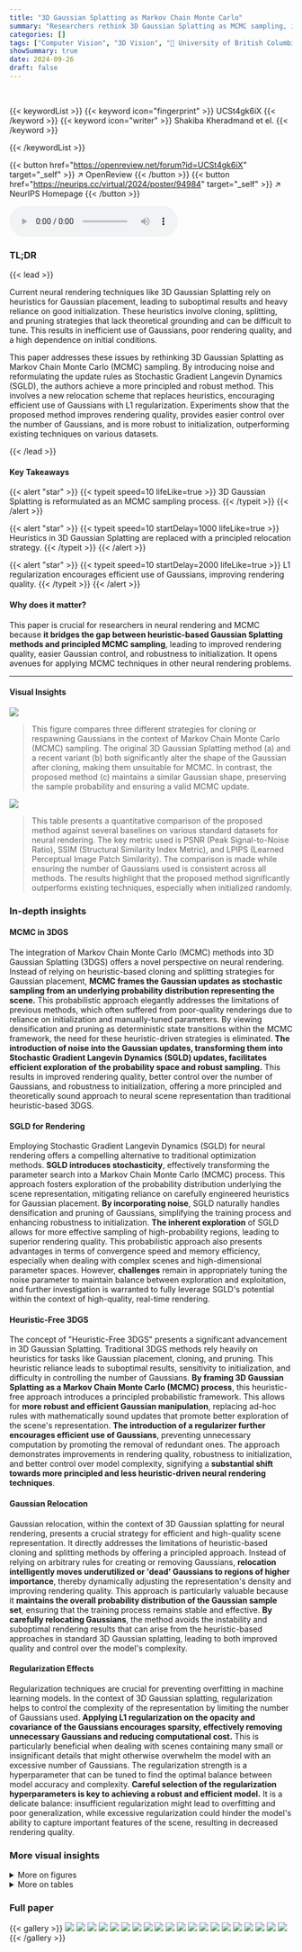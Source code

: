 ```yaml
---
title: "3D Gaussian Splatting as Markov Chain Monte Carlo"
summary: "Researchers rethink 3D Gaussian Splatting as MCMC sampling, improving rendering quality and Gaussian control via a novel relocation strategy."
categories: []
tags: ["Computer Vision", "3D Vision", "🏢 University of British Columbia",]
showSummary: true
date: 2024-09-26
draft: false
---
```


<br>

{{< keywordList >}}
{{< keyword icon="fingerprint" >}} UCSt4gk6iX {{< /keyword >}}
{{< keyword icon="writer" >}} Shakiba Kheradmand et el. {{< /keyword >}}
 
{{< /keywordList >}}

{{< button href="https://openreview.net/forum?id=UCSt4gk6iX" target="_self" >}}
↗ OpenReview
{{< /button >}}
{{< button href="https://neurips.cc/virtual/2024/poster/94984" target="_self" >}}
↗ NeurIPS Homepage
{{< /button >}}


<audio controls>
    <source src="https://ai-paper-reviewer.com/UCSt4gk6iX/podcast.wav" type="audio/wav">
    Your browser does not support the audio element.
</audio>


### TL;DR


{{< lead >}}

Current neural rendering techniques like 3D Gaussian Splatting rely on heuristics for Gaussian placement, leading to suboptimal results and heavy reliance on good initialization. These heuristics involve cloning, splitting, and pruning strategies that lack theoretical grounding and can be difficult to tune. This results in inefficient use of Gaussians, poor rendering quality, and a high dependence on initial conditions.

This paper addresses these issues by rethinking 3D Gaussian Splatting as Markov Chain Monte Carlo (MCMC) sampling.  By introducing noise and reformulating the update rules as Stochastic Gradient Langevin Dynamics (SGLD), the authors achieve a more principled and robust method. This involves a new relocation scheme that replaces heuristics,  encouraging efficient use of Gaussians with L1 regularization.  Experiments show that the proposed method improves rendering quality, provides easier control over the number of Gaussians, and is more robust to initialization, outperforming existing techniques on various datasets.

{{< /lead >}}


#### Key Takeaways

{{< alert "star" >}}
{{< typeit speed=10 lifeLike=true >}} 3D Gaussian Splatting is reformulated as an MCMC sampling process. {{< /typeit >}}
{{< /alert >}}

{{< alert "star" >}}
{{< typeit speed=10 startDelay=1000 lifeLike=true >}} Heuristics in 3D Gaussian Splatting are replaced with a principled relocation strategy. {{< /typeit >}}
{{< /alert >}}

{{< alert "star" >}}
{{< typeit speed=10 startDelay=2000 lifeLike=true >}} L1 regularization encourages efficient use of Gaussians, improving rendering quality. {{< /typeit >}}
{{< /alert >}}

#### Why does it matter?
This paper is crucial for researchers in neural rendering and MCMC because **it bridges the gap between heuristic-based Gaussian Splatting methods and principled MCMC sampling**, leading to improved rendering quality, easier Gaussian control, and robustness to initialization.  It opens avenues for applying MCMC techniques in other neural rendering problems.

------
#### Visual Insights



![](https://ai-paper-reviewer.com/UCSt4gk6iX/figures_4_1.jpg)

> This figure compares three different strategies for cloning or respawning Gaussians in the context of Markov Chain Monte Carlo (MCMC) sampling.  The original 3D Gaussian Splatting method (a) and a recent variant (b) both significantly alter the shape of the Gaussian after cloning, making them unsuitable for MCMC. In contrast, the proposed method (c) maintains a similar Gaussian shape, preserving the sample probability and ensuring a valid MCMC update.





![](https://ai-paper-reviewer.com/UCSt4gk6iX/tables_6_1.jpg)

> This table presents a quantitative comparison of the proposed method against several baselines on various standard datasets for neural rendering.  The key metric used is PSNR (Peak Signal-to-Noise Ratio), SSIM (Structural Similarity Index Metric), and LPIPS (Learned Perceptual Image Patch Similarity).  The comparison is made while ensuring the number of Gaussians used is consistent across all methods. The results highlight that the proposed method significantly outperforms existing techniques, especially when initialized randomly.





### In-depth insights


#### MCMC in 3DGS
The integration of Markov Chain Monte Carlo (MCMC) methods into 3D Gaussian Splatting (3DGS) offers a novel perspective on neural rendering.  Instead of relying on heuristic-based cloning and splitting strategies for Gaussian placement, **MCMC frames the Gaussian updates as stochastic sampling from an underlying probability distribution representing the scene.**  This probabilistic approach elegantly addresses the limitations of previous methods, which often suffered from poor-quality renderings due to reliance on initialization and manually-tuned parameters. By viewing densification and pruning as deterministic state transitions within the MCMC framework, the need for these heuristic-driven strategies is eliminated.  **The introduction of noise into the Gaussian updates, transforming them into Stochastic Gradient Langevin Dynamics (SGLD) updates, facilitates efficient exploration of the probability space and robust sampling.**  This results in improved rendering quality, better control over the number of Gaussians, and robustness to initialization, offering a more principled and theoretically sound approach to neural scene representation than traditional heuristic-based 3DGS.

#### SGLD for Rendering
Employing Stochastic Gradient Langevin Dynamics (SGLD) for neural rendering offers a compelling alternative to traditional optimization methods.  **SGLD introduces stochasticity**, effectively transforming the parameter search into a Markov Chain Monte Carlo (MCMC) process. This approach fosters exploration of the probability distribution underlying the scene representation, mitigating reliance on carefully engineered heuristics for Gaussian placement.  **By incorporating noise**, SGLD naturally handles densification and pruning of Gaussians, simplifying the training process and enhancing robustness to initialization.  **The inherent exploration** of SGLD allows for more effective sampling of high-probability regions, leading to superior rendering quality. This probabilistic approach also presents advantages in terms of convergence speed and memory efficiency, especially when dealing with complex scenes and high-dimensional parameter spaces. However, **challenges** remain in appropriately tuning the noise parameter to maintain balance between exploration and exploitation, and further investigation is warranted to fully leverage SGLD's potential within the context of high-quality, real-time rendering.

#### Heuristic-Free 3DGS
The concept of "Heuristic-Free 3DGS" presents a significant advancement in 3D Gaussian Splatting.  Traditional 3DGS methods rely heavily on heuristics for tasks like Gaussian placement, cloning, and pruning. This heuristic reliance leads to suboptimal results, sensitivity to initialization, and difficulty in controlling the number of Gaussians.  **By framing 3D Gaussian Splatting as a Markov Chain Monte Carlo (MCMC) process**, this heuristic-free approach introduces a principled probabilistic framework.  This allows for **more robust and efficient Gaussian manipulation**, replacing ad-hoc rules with mathematically sound updates that promote better exploration of the scene's representation.  **The introduction of a regularizer further encourages efficient use of Gaussians**, preventing unnecessary computation by promoting the removal of redundant ones.  The approach demonstrates improvements in rendering quality, robustness to initialization, and better control over model complexity, signifying a **substantial shift towards more principled and less heuristic-driven neural rendering techniques**.

#### Gaussian Relocation
Gaussian relocation, within the context of 3D Gaussian splatting for neural rendering, presents a crucial strategy for efficient and high-quality scene representation.  It directly addresses the limitations of heuristic-based cloning and splitting methods by offering a principled approach.  Instead of relying on arbitrary rules for creating or removing Gaussians, **relocation intelligently moves underutilized or 'dead' Gaussians to regions of higher importance**, thereby dynamically adjusting the representation's density and improving rendering quality.  This approach is particularly valuable because it **maintains the overall probability distribution of the Gaussian sample set**, ensuring that the training process remains stable and effective.  **By carefully relocating Gaussians**, the method avoids the instability and suboptimal rendering results that can arise from the heuristic-based approaches in standard 3D Gaussian splatting, leading to both improved quality and control over the model's complexity.

#### Regularization Effects
Regularization techniques are crucial for preventing overfitting in machine learning models.  In the context of 3D Gaussian splatting, regularization helps to control the complexity of the representation by limiting the number of Gaussians used.  **Applying L1 regularization on the opacity and covariance of the Gaussians encourages sparsity, effectively removing unnecessary Gaussians and reducing computational cost.** This is particularly beneficial when dealing with scenes containing many small or insignificant details that might otherwise overwhelm the model with an excessive number of Gaussians. The regularization strength is a hyperparameter that can be tuned to find the optimal balance between model accuracy and complexity.  **Careful selection of the regularization hyperparameters is key to achieving a robust and efficient model.**  It is a delicate balance: insufficient regularization might lead to overfitting and poor generalization, while excessive regularization could hinder the model's ability to capture important features of the scene, resulting in decreased rendering quality.


### More visual insights

<details>
<summary>More on figures
</summary>


![](https://ai-paper-reviewer.com/UCSt4gk6iX/figures_7_1.jpg)

> This figure shows a qualitative comparison of novel view rendering results between the original 3D Gaussian Splatting method and the proposed method.  The comparison is done using the same number of Gaussians for both methods and using two different initialization strategies (random and Structure from Motion (SfM)).  The figure highlights the superior detail and overall quality achieved by the proposed MCMC approach, particularly noticeable in close-ups of specific regions within the rendered images.


![](https://ai-paper-reviewer.com/UCSt4gk6iX/figures_7_2.jpg)

> This figure shows the PSNR (Peak Signal-to-Noise Ratio) performance of 3D Gaussian Splatting (3DGS) and the proposed method with varying numbers of Gaussians.  The results are averaged across multiple datasets (excluding NeRF Synthetic). It demonstrates the impact of the number of Gaussians on the rendering quality, comparing the performance of the baseline 3DGS method with random and SfM (Structure-from-Motion) initialization against the proposed MCMC approach using the same initializations.  The graph visually represents the improvement in PSNR achieved by the proposed method, especially with a limited budget of Gaussians.


![](https://ai-paper-reviewer.com/UCSt4gk6iX/figures_8_1.jpg)

> This figure shows qualitative comparison of novel view rendering results between the proposed method and the baseline method (3DGS [19]) on various scenes with the same number of Gaussians.  The proposed method demonstrates superior detail and reconstruction quality, highlighting the benefits of the MCMC framework and the removal of heuristic-based strategies.


</details>




<details>
<summary>More on tables
</summary>


![](https://ai-paper-reviewer.com/UCSt4gk6iX/tables_8_1.jpg)
> This table presents an ablation study, analyzing the impact of different components of the proposed method on the rendering quality using the MipNeRF 360 dataset. The experiment uses random initialization.  The columns show the results for the baseline 3DGS method,  the 3DGS method with the total loss function, the proposed method with the original loss function, the proposed method without noise, the proposed method with noise added to all parameters, and finally the full proposed method.

![](https://ai-paper-reviewer.com/UCSt4gk6iX/tables_8_2.jpg)
> This table presents an ablation study on the initialization strategies for 3D Gaussian Splatting.  It compares the performance (PSNR, SSIM, LPIPS) of the proposed method and the original 3DGS method when initialized with random point clouds versus point clouds from Structure-from-Motion (SfM).  The key finding is that the proposed method's performance is consistent regardless of the initialization type, while the original 3DGS method shows a significant performance difference between random and SfM initializations.

![](https://ai-paper-reviewer.com/UCSt4gk6iX/tables_9_1.jpg)
> This table compares the training time and PSNR (Peak Signal-to-Noise Ratio) of the proposed method with 3DGS [19] for different settings of the opacity regularizer (λo) and maximum number of Gaussians.  The results show that the proposed method achieves comparable or better PSNR with significantly reduced training time.

![](https://ai-paper-reviewer.com/UCSt4gk6iX/tables_14_1.jpg)
> This table presents a quantitative comparison of the proposed method against various baselines on multiple datasets using the same number of Gaussians.  It shows PSNR, SSIM, and LPIPS scores for each method and dataset, highlighting the best and second-best results.  The results demonstrate the superior performance of the proposed method, especially when compared to the random initialization of 3DGS [19].

</details>




### Full paper

{{< gallery >}}
<img src="https://ai-paper-reviewer.com/UCSt4gk6iX/1.png" class="grid-w50 md:grid-w33 xl:grid-w25" />
<img src="https://ai-paper-reviewer.com/UCSt4gk6iX/2.png" class="grid-w50 md:grid-w33 xl:grid-w25" />
<img src="https://ai-paper-reviewer.com/UCSt4gk6iX/3.png" class="grid-w50 md:grid-w33 xl:grid-w25" />
<img src="https://ai-paper-reviewer.com/UCSt4gk6iX/4.png" class="grid-w50 md:grid-w33 xl:grid-w25" />
<img src="https://ai-paper-reviewer.com/UCSt4gk6iX/5.png" class="grid-w50 md:grid-w33 xl:grid-w25" />
<img src="https://ai-paper-reviewer.com/UCSt4gk6iX/6.png" class="grid-w50 md:grid-w33 xl:grid-w25" />
<img src="https://ai-paper-reviewer.com/UCSt4gk6iX/7.png" class="grid-w50 md:grid-w33 xl:grid-w25" />
<img src="https://ai-paper-reviewer.com/UCSt4gk6iX/8.png" class="grid-w50 md:grid-w33 xl:grid-w25" />
<img src="https://ai-paper-reviewer.com/UCSt4gk6iX/9.png" class="grid-w50 md:grid-w33 xl:grid-w25" />
<img src="https://ai-paper-reviewer.com/UCSt4gk6iX/10.png" class="grid-w50 md:grid-w33 xl:grid-w25" />
<img src="https://ai-paper-reviewer.com/UCSt4gk6iX/11.png" class="grid-w50 md:grid-w33 xl:grid-w25" />
<img src="https://ai-paper-reviewer.com/UCSt4gk6iX/12.png" class="grid-w50 md:grid-w33 xl:grid-w25" />
<img src="https://ai-paper-reviewer.com/UCSt4gk6iX/13.png" class="grid-w50 md:grid-w33 xl:grid-w25" />
<img src="https://ai-paper-reviewer.com/UCSt4gk6iX/14.png" class="grid-w50 md:grid-w33 xl:grid-w25" />
<img src="https://ai-paper-reviewer.com/UCSt4gk6iX/15.png" class="grid-w50 md:grid-w33 xl:grid-w25" />
<img src="https://ai-paper-reviewer.com/UCSt4gk6iX/16.png" class="grid-w50 md:grid-w33 xl:grid-w25" />
<img src="https://ai-paper-reviewer.com/UCSt4gk6iX/17.png" class="grid-w50 md:grid-w33 xl:grid-w25" />
<img src="https://ai-paper-reviewer.com/UCSt4gk6iX/18.png" class="grid-w50 md:grid-w33 xl:grid-w25" />
<img src="https://ai-paper-reviewer.com/UCSt4gk6iX/19.png" class="grid-w50 md:grid-w33 xl:grid-w25" />
<img src="https://ai-paper-reviewer.com/UCSt4gk6iX/20.png" class="grid-w50 md:grid-w33 xl:grid-w25" />
{{< /gallery >}}